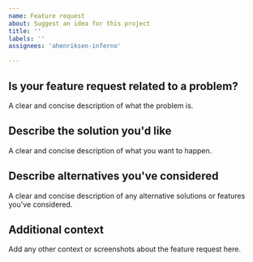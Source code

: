 ```yaml
---
name: Feature request
about: Suggest an idea for this project
title: ''
labels: ''
assignees: 'ahenriksen-inferno'

---
```


## Is your feature request related to a problem?

A clear and concise description of what the problem is.

## Describe the solution you'd like

A clear and concise description of what you want to happen.

## Describe alternatives you've considered

A clear and concise description of any alternative solutions or features you've considered.

## Additional context

Add any other context or screenshots about the feature request here.
